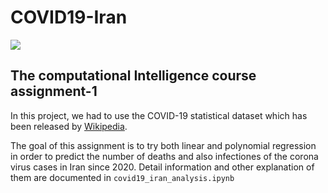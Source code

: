 # COVID19-Iran
![](https://github.com/mohammadhashemii/COVID19-Iran/blob/master/polynomialRegression.png=250x250)


## The computational Intelligence course assignment-1

In this project, we had to use the COVID-19 statistical dataset which has been released by [Wikipedia](https://en.wikipedia.org/wiki/COVID-19_pandemic_in_Iran).

The goal of this assignment is to try both linear and polynomial regression in order to predict the number of deaths and also infectiones of the corona virus cases in Iran since 2020. Detail information and other explanation of them are documented in `covid19_iran_analysis.ipynb`